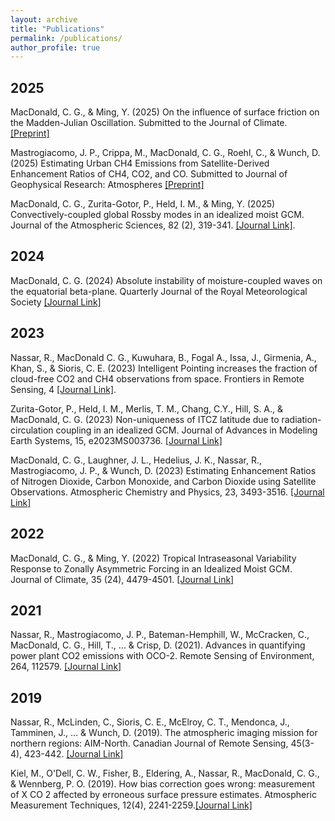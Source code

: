 ```yaml
---
layout: archive
title: "Publications"
permalink: /publications/
author_profile: true
---
```


2025
---

MacDonald, C. G., & Ming, Y. (2025) On the influence of surface friction on the Madden-Julian Oscillation. Submitted to the Journal of Climate. [[Preprint]](https://essopenarchive.org/users/547265/articles/1278466-on-the-influence-of-surface-friction-on-the-madden-julian-oscillation)

Mastrogiacomo, J. P., Crippa, M., MacDonald, C. G., Roehl, C., & Wunch, D. (2025) Estimating Urban CH4 Emissions from Satellite-Derived Enhancement Ratios of CH4, CO2, and CO. Submitted to Journal of Geophysical Research: Atmospheres [[Preprint]](https://essopenarchive.org/users/811547/articles/1261623-estimating-urban-ch4-emissions-from-satellite-derived-enhancement-ratios-of-ch4-co2-and-co?commit=12282fdb6d6f1fd9e343816d1afbdf69c0245048)

MacDonald, C. G., Zurita-Gotor, P., Held, I. M., & Ming, Y. (2025) Convectively-coupled global Rossby modes in an idealized moist GCM. Journal of the Atmospheric Sciences, 82 (2), 319-341. [[Journal Link]](https://journals.ametsoc.org/view/journals/atsc/aop/JAS-D-24-0081.1/JAS-D-24-0081.1.xml). 

2024
---

MacDonald, C. G. (2024) Absolute instability of moisture-coupled waves on the equatorial beta-plane. Quarterly Journal of the Royal Meteorological Society [[Journal Link]](https://rmets.onlinelibrary.wiley.com/doi/full/10.1002/qj.4728)

2023
---

Nassar, R., MacDonald C. G., Kuwuhara, B., Fogal A., Issa, J., Girmenia, A., Khan, S., & Sioris, C. E. (2023) Intelligent Pointing increases the fraction of cloud-free CO2 and CH4 observations from space. Frontiers in Remote Sensing, 4 [[Journal Link]](http://links.email.frontiersin.org/ls/click?upn=Dpg5ochww630xh6EMvshS4k2vZe-2Fd8MH-2FVpzt1-2FUQD91C-2FNL5bIclwWnNjv5HD9iYJA2gUyaIEvEp12cSym8zRNSO0gZbTDGP8CKj01KDOIh5CRsK6-2F09CRFJ-2BHwVzChlOArbWlzoJ-2BlOsP7AqMI9vsRtxOvWYRhTQaDmwtO9WQ1rEpLmLS44Zx3BbV55gqinAQoS8Uw3mh4LE7tWk0Cs5FwqrMin1raJciSA57yQkjih-2F8op7OBbEwSlLz-2BeX3TQ5t4v6xxNiAe8-2B5OOo6iDL3xxlHX1I3-2Fbe1h5mS1MZhCoguNiUlQ8pf4qEav1gmglV2qsVFN5DhP5nezR3Sm6Q-3D-3DP9am_ImkZ3ca3-2BCXvv2ng-2BaAYRnnpZpDvERELpC-2B4am7J9h-2FWp53udzps3Gls48O01AK6-2F-2Byd0qlbx1lc01zdTsozavMmx8AsU1rKrw44UyvK4Adjf9ZlYNoIoYJRIwGezsPH10HazaoophuYIuNGNWyGAl-2BVTv06wEhZvZTqflsCk4XSUx4E3QDsY6nvnxKsdeF-2F1pHH1-2BVBe7tJLcWitydNebaRvhUd-2Bk5FkdIBq-2B4UcfOBjQRH42RxA-2BHCDTDl3vBdze2p-2BbsTFwb4UJHS9ctUcaJ9EEjQBTFAF8VoRLQPCJZ8Y8pqFyr9OHoO3Cxol90zxcYGLv6hc0FeXdzc5BKxeg-3D-3D). 

Zurita-Gotor, P., Held, I. M., Merlis, T. M., Chang, C.Y., Hill, S. A., & MacDonald, C. G. (2023) Non-uniqueness of ITCZ latitude due to radiation-circulation coupling in an idealized GCM. Journal of Advances in Modeling Earth Systems, 15, e2023MS003736. [[Journal Link]](https://doi.org/10.1029/2023MS003736)

MacDonald, C. G., Laughner, J. L., Hedelius, J. K., Nassar, R., Mastrogiacomo, J. P., & Wunch, D. (2023) Estimating Enhancement Ratios of Nitrogen Dioxide, Carbon Monoxide, and Carbon Dioxide using Satellite Observations. Atmospheric Chemistry and Physics, 23, 3493-3516. [[Journal Link]](https://acp.copernicus.org/articles/23/3493/2023/)

2022
---

MacDonald, C. G., & Ming, Y. (2022) Tropical Intraseasonal Variability Response to Zonally Asymmetric Forcing in an Idealized Moist GCM. Journal of Climate, 35 (24), 4479-4501. [[Journal Link]](https://doi.org/10.1175/JCLI-D-22-0344.1)

2021
---

Nassar, R., Mastrogiacomo, J. P., Bateman-Hemphill, W., McCracken, C., MacDonald, C. G., Hill, T., ... & Crisp, D. (2021). Advances in quantifying power plant CO2 emissions with OCO-2. Remote Sensing of Environment, 264, 112579. [[Journal Link]](https://www.sciencedirect.com/science/article/pii/S0034425721002996)

2019
---

Nassar, R., McLinden, C., Sioris, C. E., McElroy, C. T., Mendonca, J., Tamminen, J., ... & Wunch, D. (2019). The atmospheric imaging mission for northern regions: AIM-North. Canadian Journal of Remote Sensing, 45(3-4), 423-442. [[Journal Link]](https://www.tandfonline.com/doi/full/10.1080/07038992.2019.1643707)

Kiel, M., O'Dell, C. W., Fisher, B., Eldering, A., Nassar, R., MacDonald, C. G., & Wennberg, P. O. (2019). How bias correction goes wrong: measurement of X CO 2 affected by erroneous surface pressure estimates. Atmospheric Measurement Techniques, 12(4), 2241-2259.[[Journal Link]](https://amt.copernicus.org/articles/12/2241/2019/)
